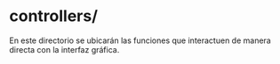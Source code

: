 # controllers/
En este directorio se ubicarán las funciones que interactuen de manera directa con la interfaz gráfica.
